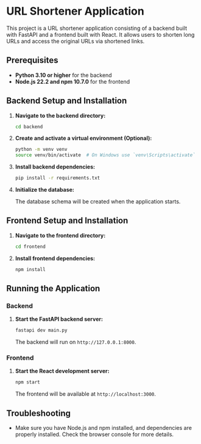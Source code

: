 # URL Shortener Application

This project is a URL shortener application consisting of a backend built with FastAPI and a frontend built with React. It allows users to shorten long URLs and access the original URLs via shortened links.

## Prerequisites

- **Python 3.10 or higher** for the backend
- **Node.js 22.2 and npm 10.7.0** for the frontend

## Backend Setup and Installation

1. **Navigate to the backend directory:**

   ```bash
   cd backend
   ```

2. **Create and activate a virtual environment (Optional):**

   ```bash
   python -m venv venv
   source venv/bin/activate  # On Windows use `venv\Scripts\activate`
   ```

3. **Install backend dependencies:**

   ```bash
   pip install -r requirements.txt
   ```

5. **Initialize the database:**

   The database schema will be created when the application starts.

## Frontend Setup and Installation

1. **Navigate to the frontend directory:**

   ```bash
   cd frontend
   ```

2. **Install frontend dependencies:**

   ```bash
   npm install
   ```

## Running the Application

### Backend

1. **Start the FastAPI backend server:**

   ```bash
   fastapi dev main.py
   ```

   The backend will run on `http://127.0.0.1:8000`.

### Frontend

1. **Start the React development server:**

   ```bash
   npm start
   ```

   The frontend will be available at `http://localhost:3000`.


## Troubleshooting

-  Make sure you have Node.js and npm installed, and dependencies are properly installed. Check the browser console for more details.